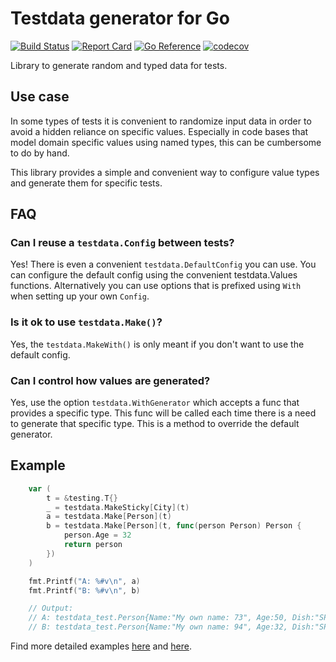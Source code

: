 # Testdata generator for Go

[![Build Status](https://github.com/kyuff/testdata/actions/workflows/go.yml/badge.svg?branch=main)](https://github.com/kyuff/testdata/actions/workflows/go.yml)
[![Report Card](https://goreportcard.com/badge/github.com/kyuff/testdata)](https://goreportcard.com/report/github.com/kyuff/testdata/)
[![Go Reference](https://pkg.go.dev/badge/github.com/kyuff/testdata.svg)](https://pkg.go.dev/github.com/kyuff/testdata)
[![codecov](https://codecov.io/gh/kyuff/testdata/graph/badge.svg?token=GA4GSQCLZE)](https://codecov.io/gh/kyuff/testdata)

Library to generate random and typed data for tests.

## Use case

In some types of tests it is convenient to randomize input data in order to avoid a hidden reliance on specific values.
Especially in code bases that model domain specific values using named types, this can be cumbersome to do by hand.

This library provides a simple and convenient way to configure value types and generate them for specific tests.

## FAQ

### Can I reuse a `testdata.Config` between tests?

Yes! There is even a convenient `testdata.DefaultConfig` you can use.
You can configure the default config using the convenient testdata.Values functions. Alternatively you can use options
that is prefixed using `With` when setting up your own `Config`.

### Is it ok to use `testdata.Make()`?

Yes, the `testdata.MakeWith()` is only meant if you don't want to use the default config.

### Can I control how values are generated?

Yes, use the option `testdata.WithGenerator` which accepts a func that provides a specific type. This func will be
called each time there is a need to generate that specific type. This is a method to override the default generator.

## Example

````go
	var (
		t = &testing.T{}
		_ = testdata.MakeSticky[City](t)
		a = testdata.Make[Person](t)
		b = testdata.Make[Person](t, func(person Person) Person {
			person.Age = 32
			return person
		})
	)

	fmt.Printf("A: %#v\n", a)
	fmt.Printf("B: %#v\n", b)

	// Output:
	// A: testdata_test.Person{Name:"My own name: 73", Age:50, Dish:"SPAGHETTI", City:"City-LCMNe2ur8bFrW7oM", Note:"string-k3Dc1kHJPXsAFv0C"}
	// B: testdata_test.Person{Name:"My own name: 94", Age:32, Dish:"SPAGHETTI", City:"City-LCMNe2ur8bFrW7oM", Note:"string-nUQnH3DqWyTPPTEi"}
````

Find more detailed examples [here](example_make_test.go) and [here](example_makewith_test.go).
